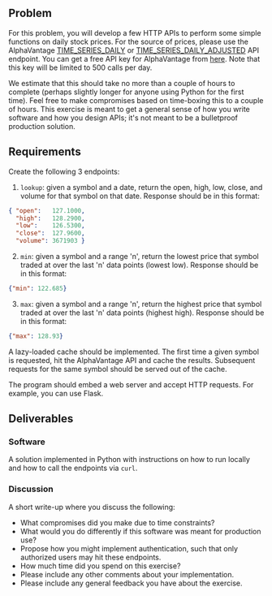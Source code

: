 ## Problem

For this problem, you will develop a few HTTP APIs to perform some simple functions on daily stock prices. For the source of prices, please use the AlphaVantage [TIME_SERIES_DAILY](https://www.alphavantage.co/documentation/#daily) or [TIME_SERIES_DAILY_ADJUSTED](https://www.alphavantage.co/documentation/#dailyadj) API endpoint. You can get a free API key for AlphaVantage from [here](https://www.alphavantage.co/support/#api-key). Note that this key will be limited to 500 calls per day.

We estimate that this should take no more than a couple of hours to complete (perhaps slightly longer for anyone using Python for the first time).  Feel free to make compromises based on time-boxing this to a couple of hours. This exercise is meant to get a general sense of how you write software and how you design APIs; it's not meant to be a bulletproof production solution.

## Requirements

Create the following 3 endpoints:

1. `lookup`: given a symbol and a date, return the open, high, low, close, and volume for that symbol on that date. Response should be in this format:
```json
{ "open":   127.1000, 
  "high":   128.2900,
  "low":    126.5300,
  "close":  127.9600,
  "volume": 3671903 }
```
2. `min`: given a symbol and a range 'n', return the lowest price that symbol traded at over the last 'n' data points (lowest low). Response should be in this format:
```json
{"min": 122.685}
```
3. `max`: given a symbol and a range 'n', return the highest price that symbol traded at over the last 'n' data points (highest high). Response should be in this format:
```json
{"max": 128.93}
```

A lazy-loaded cache should be implemented. The first time a given symbol is requested, hit the AlphaVantage API and cache the results. Subsequent requests for the same symbol should be served out of the cache.

The program should embed a web server and accept HTTP requests. For example, you can use Flask.

## Deliverables

### Software
A solution implemented in Python with instructions on how to run locally and how to call the endpoints via `curl`.

### Discussion
A short write-up where you discuss the following:

- What compromises did you make due to time constraints?
- What would you do differently if this software was meant for production use?
- Propose how you might implement authentication, such that only authorized users may hit these endpoints.
- How much time did you spend on this exercise?
- Please include any other comments about your implementation.
- Please include any general feedback you have about the exercise.
